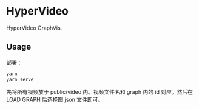 # HyperVideo

HyperVideo GraphVis.

## Usage

部署：

```bash
yarn
yarn serve
```

先将所有视频放于 public/video 内。视频文件名和 graph 内的 id 对应。然后在 LOAD GRAPH 后选择图 json 文件即可。
